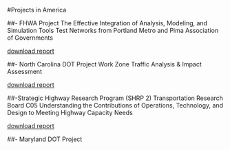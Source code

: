 #Projects in America

##- FHWA Project
The Effective Integration of Analysis, Modeling, and Simulation Tools Test Networks from Portland Metro and Pima Association of Governments 

[download report](http://www.fhwa.dot.gov/publications/research/operations/13036/index.cfm)

##- North Carolina DOT Project
Work Zone Traffic Analysis & Impact Assessment 

[download report](http://www.ncdot.gov/doh/preconstruct/tpb/research/download/2012-36finalreport.pdf)

##-Strategic Highway Research Program (SHRP 2) Transportation Research Board C05 
Understanding the Contributions of Operations, Technology, and Design to Meeting Highway Capacity Needs 

[download report](http://sites.kittelson.com/SHRP2_C05/Downloads/Download/956)

##- Maryland DOT Project
